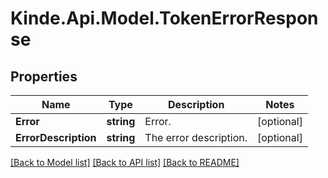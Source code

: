 # Kinde.Api.Model.TokenErrorResponse

## Properties

Name | Type | Description | Notes
------------ | ------------- | ------------- | -------------
**Error** | **string** | Error. | [optional] 
**ErrorDescription** | **string** | The error description. | [optional] 

[[Back to Model list]](../README.md#documentation-for-models) [[Back to API list]](../README.md#documentation-for-api-endpoints) [[Back to README]](../README.md)

